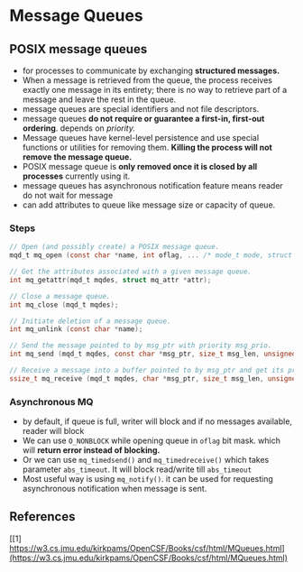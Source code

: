 # Message Queues

## POSIX message queues

- for processes to communicate by exchanging **structured messages.**
- When a message is retrieved from the queue, the process receives exactly one message in its entirety; there is no way to retrieve part of a message and leave the rest in the queue.
- message queues are special identifiers and not file descriptors.
- message queues **do not require or guarantee a first-in, first-out ordering**. depends on *priority.*
- Message queues have kernel-level persistence and use special functions or utilities for removing them. **Killing the process will not remove the message queue.**
- POSIX message queue is **only removed once it is closed by all processes** currently using it.
- message queues has asynchronous notification feature means reader do not wait for message
- can add attributes to queue like message size or capacity of queue.

### Steps

```c
// Open (and possibly create) a POSIX message queue.
mqd_t mq_open (const char *name, int oflag, ... /* mode_t mode, struct mq_attr *attr */);

// Get the attributes associated with a given message queue.
int mq_getattr(mqd_t mqdes, struct mq_attr *attr);

// Close a message queue.
int mq_close (mqd_t mqdes);

// Initiate deletion of a message queue.
int mq_unlink (const char *name);

// Send the message pointed to by msg_ptr with priority msg_prio.
int mq_send (mqd_t mqdes, const char *msg_ptr, size_t msg_len, unsigned int msg_prio);

// Receive a message into a buffer pointed to by msg_ptr and get its priority msg_prio. 
ssize_t mq_receive (mqd_t mqdes, char *msg_ptr, size_t msg_len, unsigned int *msg_prio);
```

### Asynchronous MQ

- by default, if queue is full, writer will block and if no messages available, reader will block
- We can use `O_NONBLOCK` while opening queue in `oflag` bit mask. which will **return error instead of blocking.**
- Or we can use `mq_timedsend()` and `mq_timedreceive()` which takes parameter `abs_timeout`. It will block read/write till `abs_timeout`
- Most useful way is using `mq_notify()`. it can be used for requesting asynchronous notification when message is sent.

## References

[[1] https://w3.cs.jmu.edu/kirkpams/OpenCSF/Books/csf/html/MQueues.html](https://w3.cs.jmu.edu/kirkpams/OpenCSF/Books/csf/html/MQueues.html)